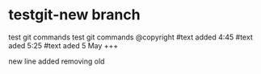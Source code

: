 # testgit-new branch 
test git commands
test git commands @copyright
#text added 4:45
#text aded 5:25
#text aded 5 May +++

new line added removing old
